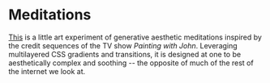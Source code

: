 # Meditations

[This](https://alexlitel.github.io/meditations) is a little art experiment of generative aesthetic meditations inspired by the credit sequences of the TV show _Painting with John_. Leveraging multilayered CSS gradients and transitions, it is designed at one to be aesthetically complex and soothing -- the opposite of much of the rest of the internet we look at.
